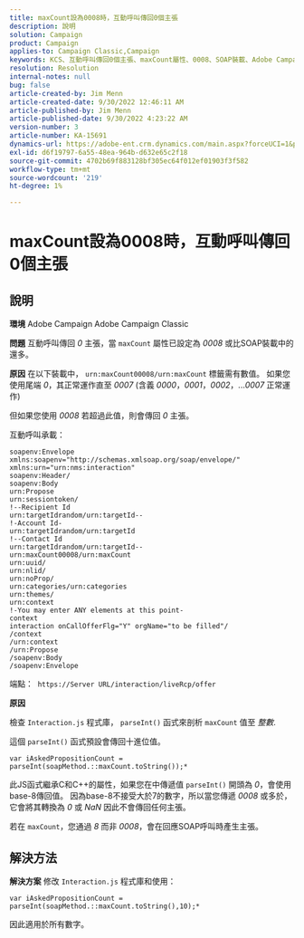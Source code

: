 ```yaml
---
title: maxCount設為0008時，互動呼叫傳回0個主張
description: 說明
solution: Campaign
product: Campaign
applies-to: Campaign Classic,Campaign
keywords: KCS、互動呼叫傳回0個主張、maxCount屬性、0008、SOAP裝載、Adobe Campaign、Adobe Campaign Classic
resolution: Resolution
internal-notes: null
bug: false
article-created-by: Jim Menn
article-created-date: 9/30/2022 12:46:11 AM
article-published-by: Jim Menn
article-published-date: 9/30/2022 4:23:22 AM
version-number: 3
article-number: KA-15691
dynamics-url: https://adobe-ent.crm.dynamics.com/main.aspx?forceUCI=1&pagetype=entityrecord&etn=knowledgearticle&id=178a6d43-5940-ed11-9db1-0022480866ad
exl-id: d6f19797-6a55-48ea-964b-d632e65c2f18
source-git-commit: 4702b69f883128bf305ec64f012ef01903f3f582
workflow-type: tm+mt
source-wordcount: '219'
ht-degree: 1%

---
```


# maxCount設為0008時，互動呼叫傳回0個主張

## 說明


<b>環境</b>
Adobe Campaign Adobe Campaign Classic

<b>問題</b>
互動呼叫傳回 *0* 主張，當 `maxCount` 屬性已設定為 *0008* 或比SOAP裝載中的還多。

<b>原因</b>
在以下裝載中， `urn:maxCount00008/urn:maxCount` 標籤需有數值。
如果您使用尾端 *0*，其正常運作直至 *0007* (含義 *0000*，*0001*，*0002*，...*0007* 正常運作)

但如果您使用 *0008* 若超過此值，則會傳回 *0* 主張。

互動呼叫承載：


```
soapenv:Envelope xmlns:soapenv="http://schemas.xmlsoap.org/soap/envelope/" xmlns:urn="urn:nms:interaction"
soapenv:Header/
soapenv:Body
urn:Propose
urn:sessiontoken/
!--Recipient Id
urn:targetIdrandom/urn:targetId--
!-Account Id-
urn:targetIdrandom/urn:targetId
!--Contact Id
urn:targetIdrandom/urn:targetId--
urn:maxCount00008/urn:maxCount
urn:uuid/
urn:nlid/
urn:noProp/
urn:categories/urn:categories
urn:themes/
urn:context
!-You may enter ANY elements at this point-
context
interaction onCallOfferFlg="Y" orgName="to be filled"/
/context
/urn:context
/urn:Propose
/soapenv:Body
/soapenv:Envelope
```




端點： 
`https://Server URL/interaction/liveRcp/offer`

<b>原因</b>

檢查 `Interaction.js` 程式庫， `parseInt()` 函式來剖析 `maxCount` 值至 *整數*.

這個 `parseInt()` 函式預設會傳回十進位值。


```
var iAskedPropositionCount = parseInt(soapMethod.::maxCount.toString());*
```


此JS函式繼承C和C++的屬性，如果您在中傳遞值 `parseInt()` 開頭為 *0*，會使用base-8傳回值。
因為base-8不接受大於7的數字，所以當您傳遞 *0008* 或多於，它會將其轉換為 *0* 或 *NaN* 因此不會傳回任何主張。

若在 `maxCount`，您通過 *8* 而非 *0008*，會在回應SOAP呼叫時產生主張。


## 解決方法


<b>解決方案</b>
修改 `Interaction.js` 程式庫和使用：




```
var iAskedPropositionCount = parseInt(soapMethod.::maxCount.toString(),10);*
```




因此適用於所有數字。
